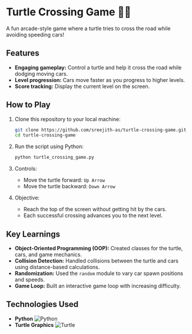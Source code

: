 # Turtle Crossing Game 🐢🚦  

A fun arcade-style game where a turtle tries to cross the road while avoiding speeding cars!

## Features  
- **Engaging gameplay:** Control a turtle and help it cross the road while dodging moving cars.  
- **Level progression:** Cars move faster as you progress to higher levels.  
- **Score tracking:** Display the current level on the screen.  

## How to Play  
1. Clone this repository to your local machine:  
   ```bash  
   git clone https://github.com/sreejith-as/turtle-crossing-game.git  
   cd turtle-crossing-game  
   ```  
2. Run the script using Python:  
   ```bash  
   python turtle_crossing_game.py  
   ```  
3. Controls:  
   - Move the turtle forward: `Up Arrow`
   - Move the turtle backward: `Down Arrow`

4. Objective:  
   - Reach the top of the screen without getting hit by the cars.  
   - Each successful crossing advances you to the next level.  

## Key Learnings  
- **Object-Oriented Programming (OOP):** Created classes for the turtle, cars, and game mechanics.  
- **Collision Detection:** Handled collisions between the turtle and cars using distance-based calculations.  
- **Randomization:** Used the `random` module to vary car spawn positions and speeds.  
- **Game Loop:** Built an interactive game loop with increasing difficulty.  

## Technologies Used  
- **Python**  ![Python](https://img.shields.io/badge/Python-3.8%2B-blue?logo=python&logoColor=white)  
- **Turtle Graphics** ![Turtle](https://img.shields.io/badge/Turtle-Graphics-green?style=flat-square)   
